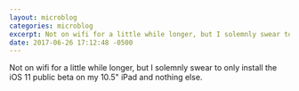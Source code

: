 ```yaml
---
layout: microblog
categories: microblog
excerpt: Not on wifi for a little while longer, but I solemnly swear to only install the iOS 11 public beta on my 10.5" iPad and nothing else.
date: 2017-06-26 17:12:48 -0500
---
```


Not on wifi for a little while longer, but I solemnly swear to only install the iOS 11 public beta on my 10.5" iPad and nothing else.